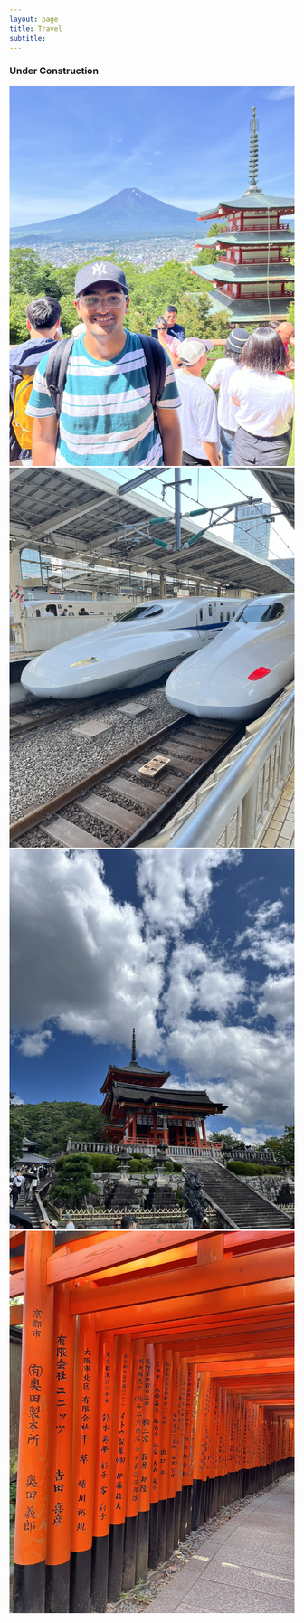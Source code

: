 ```yaml
---
layout: page
title: Travel
subtitle:
---
```

### Under Construction
<!--
<div id="slideshow">
	<div class="slide-wrapper">
		<div class="slide">
			<img src="{{ 'assets/img/japan/IMG_1001.JPEG' | relative_url }}" alt="Not found" />
		</div>
		<div class="slide">
			<img src="{{ 'assets/img/japan/IMG_1719.JPEG' | relative_url }}" alt="Not found" />
		</div>
		<div class="slide">
			<img src="{{ 'assets/img/japan/IMG_1776.JPEG' | relative_url }}" alt="Not found" />
		</div>
		<div class="slide">
			<img src="{{ 'assets/img/japan/IMG_1795.JPEG' | relative_url }}" alt="Not found" />
		</div>
	</div>
</div>
-->

<div id="slideshow">
<div class="slideshow-container">
  <div class="slide fade">
    <img src="assets/img/japan/IMG_1001.JPEG" alt="Slide 1">
  </div>
  <div class="slide fade">
    <img src="assets/img/japan/IMG_1719.JPEG" alt="Slide 2">
  </div>
  <div class="slide fade">
    <img src="assets/img/japan/IMG_1776.JPEG" alt="Slide 3">
  </div>
  <div class="slide fade">
    <img src="assets/img/japan/IMG_1795.JPEG" alt="Slide 4">	
  </div>
</div> 
</div>

